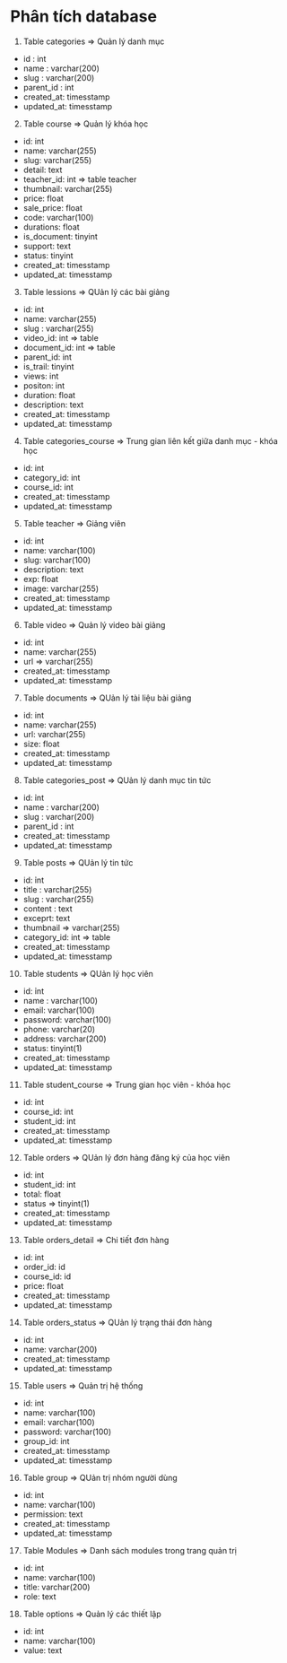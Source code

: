 # Phân tích database
1. Table categories => Quản lý danh mục
- id : int
- name : varchar(200)
- slug : varchar(200)
- parent_id : int
- created_at: timesstamp
- updated_at: timesstamp

2. Table course => Quản lý khóa học
- id: int
- name: varchar(255)
- slug: varchar(255)
- detail: text
- teacher_id: int => table teacher
- thumbnail: varchar(255)
- price: float
- sale_price: float
- code: varchar(100)
- durations: float
- is_document: tinyint
- support: text
- status: tinyint
- created_at: timesstamp
- updated_at: timesstamp

3. Table lessions => QUản lý các bài giảng
- id: int
- name: varchar(255)
- slug : varchar(255)
- video_id: int => table
- document_id: int => table
- parent_id: int
- is_trail: tinyint
- views: int
- positon: int
- duration: float
- description: text
- created_at: timesstamp
- updated_at: timesstamp

4. Table categories_course => Trung gian liên kết giữa danh mục - khóa học
- id: int
- category_id: int
- course_id: int
- created_at: timesstamp
- updated_at: timesstamp

5. Table teacher => Giảng viên
- id: int
- name: varchar(100)
- slug: varchar(100)
- description: text
- exp: float
- image: varchar(255)
- created_at: timesstamp
- updated_at: timesstamp

6. Table video => Quản lý video bài giảng
- id: int
- name: varchar(255)
- url => varchar(255)
- created_at: timesstamp
- updated_at: timesstamp

7. Table documents => QUản lý tài liệu bài giảng
- id: int
- name: varchar(255)
- url: varchar(255)
- size: float
- created_at: timesstamp
- updated_at: timesstamp

8. Table categories_post => QUản lý danh mục tin tức
- id: ỉnt
- name : varchar(200)
- slug : varchar(200)
- parent_id : int
- created_at: timesstamp
- updated_at: timesstamp

9. Table posts => QUản lý tin tức
- id: ỉnt
- title : varchar(255)
- slug : varchar(255)
- content : text
- exceprt: text
- thumbnail => varchar(255)
- category_id: int => table
- created_at: timesstamp
- updated_at: timesstamp

10. Table students => QUản lý học viên
- id: ỉnt
- name : varchar(100)
- email: varchar(100)
- password: varchar(100)
- phone: varchar(20)
- address: varchar(200)
- status: tinyint(1)
- created_at: timesstamp
- updated_at: timesstamp

11. Table student_course => Trung gian học viên - khóa học
- id: ỉnt
- course_id: int
- student_id: int
- created_at: timesstamp
- updated_at: timesstamp

12. Table orders => QUản lý đơn hàng đăng ký của học viên
- id: int
- student_id: int
- total: float
- status => tinyint(1)
- created_at: timesstamp
- updated_at: timesstamp

13. Table orders_detail => Chi tiết đơn hàng
- id: int
- order_id: id
- course_id: id
- price: float
- created_at: timesstamp
- updated_at: timesstamp

14. Table orders_status => QUản lý trạng thái đơn hàng
- id: int
- name: varchar(200)
- created_at: timesstamp
- updated_at: timesstamp

15. Table users => Quản trị hệ thống
- id: int
- name: varchar(100)
- email: varchar(100)
- password: varchar(100)
- group_id: int
- created_at: timesstamp
- updated_at: timesstamp

16. Table group => QUản trị nhóm người dùng
- id: int
- name: varchar(100)
- permission: text
- created_at: timesstamp
- updated_at: timesstamp

17. Table Modules => Danh sách modules trong trang quản trị
- id: int
- name: varchar(100)
- title: varchar(200)
- role: text

18. Table options => Quản lý các thiết lập
- id: int
- name: varchar(100)
- value: text